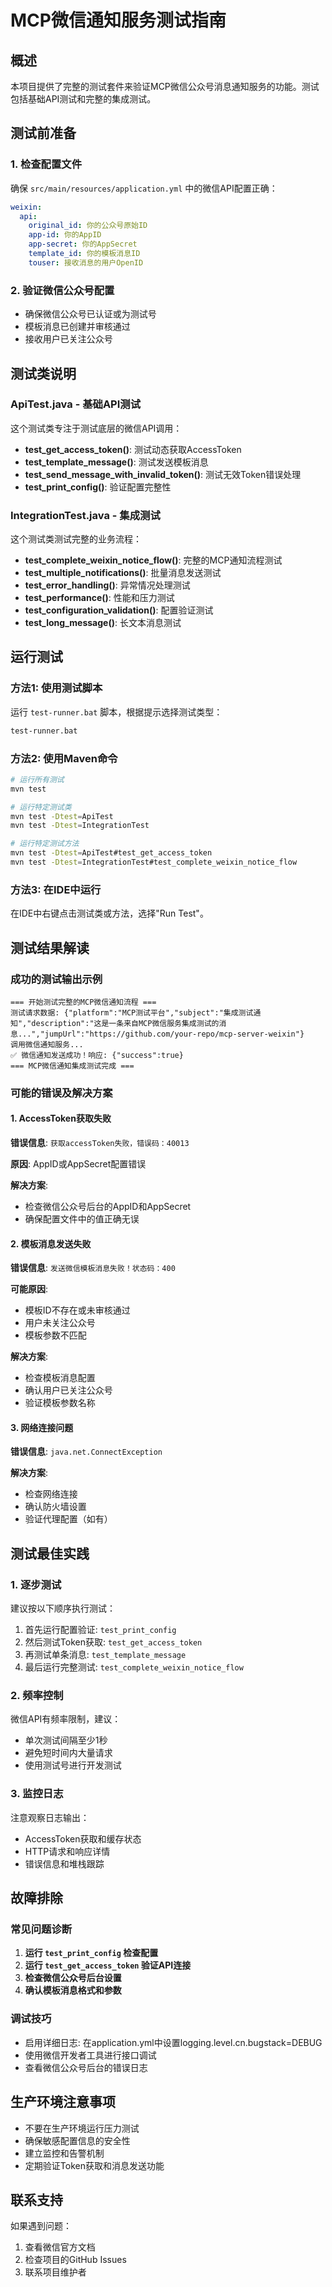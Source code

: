 # MCP微信通知服务测试指南

## 概述

本项目提供了完整的测试套件来验证MCP微信公众号消息通知服务的功能。测试包括基础API测试和完整的集成测试。

## 测试前准备

### 1. 检查配置文件

确保 `src/main/resources/application.yml` 中的微信API配置正确：

```yaml
weixin:
  api:
    original_id: 你的公众号原始ID
    app-id: 你的AppID  
    app-secret: 你的AppSecret
    template_id: 你的模板消息ID
    touser: 接收消息的用户OpenID
```

### 2. 验证微信公众号配置

- 确保微信公众号已认证或为测试号
- 模板消息已创建并审核通过
- 接收用户已关注公众号

## 测试类说明

### ApiTest.java - 基础API测试

这个测试类专注于测试底层的微信API调用：

- **test_get_access_token()**: 测试动态获取AccessToken
- **test_template_message()**: 测试发送模板消息
- **test_send_message_with_invalid_token()**: 测试无效Token错误处理
- **test_print_config()**: 验证配置完整性

### IntegrationTest.java - 集成测试

这个测试类测试完整的业务流程：

- **test_complete_weixin_notice_flow()**: 完整的MCP通知流程测试
- **test_multiple_notifications()**: 批量消息发送测试
- **test_error_handling()**: 异常情况处理测试
- **test_performance()**: 性能和压力测试
- **test_configuration_validation()**: 配置验证测试
- **test_long_message()**: 长文本消息测试

## 运行测试

### 方法1: 使用测试脚本

运行 `test-runner.bat` 脚本，根据提示选择测试类型：

```bash
test-runner.bat
```

### 方法2: 使用Maven命令

```bash
# 运行所有测试
mvn test

# 运行特定测试类
mvn test -Dtest=ApiTest
mvn test -Dtest=IntegrationTest

# 运行特定测试方法
mvn test -Dtest=ApiTest#test_get_access_token
mvn test -Dtest=IntegrationTest#test_complete_weixin_notice_flow
```

### 方法3: 在IDE中运行

在IDE中右键点击测试类或方法，选择"Run Test"。

## 测试结果解读

### 成功的测试输出示例

```
=== 开始测试完整的MCP微信通知流程 ===
测试请求数据: {"platform":"MCP测试平台","subject":"集成测试通知","description":"这是一条来自MCP微信服务集成测试的消息...","jumpUrl":"https://github.com/your-repo/mcp-server-weixin"}
调用微信通知服务...
✅ 微信通知发送成功！响应: {"success":true}
=== MCP微信通知集成测试完成 ===
```

### 可能的错误及解决方案

#### 1. AccessToken获取失败

**错误信息**: `获取accessToken失败，错误码：40013`

**原因**: AppID或AppSecret配置错误

**解决方案**: 
- 检查微信公众号后台的AppID和AppSecret
- 确保配置文件中的值正确无误

#### 2. 模板消息发送失败

**错误信息**: `发送微信模板消息失败！状态码：400`

**可能原因**:
- 模板ID不存在或未审核通过
- 用户未关注公众号
- 模板参数不匹配

**解决方案**:
- 检查模板消息配置
- 确认用户已关注公众号
- 验证模板参数名称

#### 3. 网络连接问题

**错误信息**: `java.net.ConnectException`

**解决方案**:
- 检查网络连接
- 确认防火墙设置
- 验证代理配置（如有）

## 测试最佳实践

### 1. 逐步测试

建议按以下顺序执行测试：

1. 首先运行配置验证: `test_print_config`
2. 然后测试Token获取: `test_get_access_token`
3. 再测试单条消息: `test_template_message`
4. 最后运行完整测试: `test_complete_weixin_notice_flow`

### 2. 频率控制

微信API有频率限制，建议：
- 单次测试间隔至少1秒
- 避免短时间内大量请求
- 使用测试号进行开发测试

### 3. 监控日志

注意观察日志输出：
- AccessToken获取和缓存状态
- HTTP请求和响应详情
- 错误信息和堆栈跟踪

## 故障排除

### 常见问题诊断

1. **运行 `test_print_config` 检查配置**
2. **运行 `test_get_access_token` 验证API连接**
3. **检查微信公众号后台设置**
4. **确认模板消息格式和参数**

### 调试技巧

- 启用详细日志: 在application.yml中设置logging.level.cn.bugstack=DEBUG
- 使用微信开发者工具进行接口调试
- 查看微信公众号后台的错误日志

## 生产环境注意事项

- 不要在生产环境运行压力测试
- 确保敏感配置信息的安全性
- 建立监控和告警机制
- 定期验证Token获取和消息发送功能

## 联系支持

如果遇到问题：
1. 查看微信官方文档
2. 检查项目的GitHub Issues
3. 联系项目维护者 